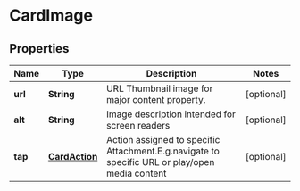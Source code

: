 
# CardImage

## Properties
Name | Type | Description | Notes
------------ | ------------- | ------------- | -------------
**url** | **String** | URL Thumbnail image for major content property. |  [optional]
**alt** | **String** | Image description intended for screen readers |  [optional]
**tap** | [**CardAction**](CardAction.md) | Action assigned to specific Attachment.E.g.navigate to specific URL or play/open media content |  [optional]



